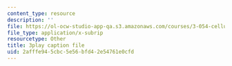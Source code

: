 ```yaml
---
content_type: resource
description: ''
file: https://ol-ocw-studio-app-qa.s3.amazonaws.com/courses/3-054-cellular-solids-structure-properties-and-applications-spring-2015/2afffe945cbc5e56bfd42e54761e0cfd_6eEbSM3TafQ.vtt
file_type: application/x-subrip
resourcetype: Other
title: 3play caption file
uid: 2afffe94-5cbc-5e56-bfd4-2e54761e0cfd
---
```

